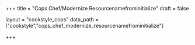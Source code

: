 +++
title = "Cops Chef/Modernize Resourcenamefrominitialize"
draft = false

layout = "cookstyle_cops"
data_path = ["cookstyle","cops_chef_modernize_resourcenamefrominitialize"]

+++

<!-- The content of this page is automatically generated from the
cops_chef_modernize_resourcenamefrominitialize.yml file in github.com/chef/cookstyle/docs-chef-io/data/cookstyle. -->
